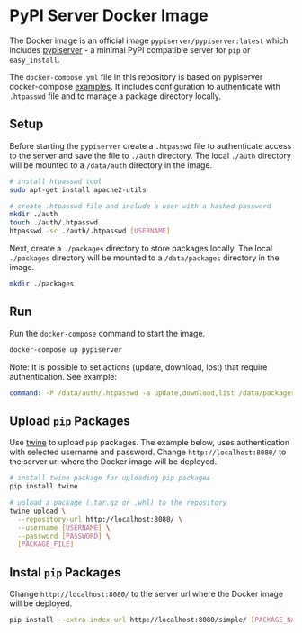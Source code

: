 # PyPI Server Docker Image

The Docker image is an official image `pypiserver/pypiserver:latest`
which includes [pypiserver](https://github.com/pypiserver/pypiserver) -
a minimal PyPI compatible server for `pip` or `easy_install`.

The `docker-compose.yml` file in this repository is based on pypiserver docker-compose
[examples](https://github.com/pypiserver/pypiserver/blob/master/docker-compose.yml).
It includes configuration to authenticate with `.htpasswd` file
and to manage a package directory locally.

## Setup
Before starting the `pypiserver` create a `.htpasswd` file to authenticate access to 
the server and save the file to `./auth` directory.
The local `./auth` directory will be mounted
to a `/data/auth` directory in the image.

```bash
# install htpasswd tool
sudo apt-get install apache2-utils

# create .htpasswd file and include a user with a hashed password
mkdir ./auth
touch ./auth/.htpasswd
htpasswd -sc ./auth/.htpasswd [USERNAME]
```

Next, create a `./packages` directory to store packages locally.
The local `./packages` directory will be mounted
to a `/data/packages` directory in the image.
```bash
mkdir ./packages
```

## Run
Run the `docker-compose` command to start the image.
```bash
docker-compose up pypiserver
```

Note: It is possible to set actions (update, download, lost) 
that require authentication. See example: 
```yml
command: -P /data/auth/.htpasswd -a update,download,list /data/packages
```

## Upload `pip` Packages
Use [twine](https://twine.readthedocs.io/en/stable/) to upload `pip` packages.
The example below, uses authentication with selected username and password.
Change `http://localhost:8080/` to the server url
where the Docker image will be deployed.
```bash
# install twine package for uploading pip packages
pip install twine

# upload a package (.tar.gz or .whl) to the repository
twine upload \
  --repository-url http://localhost:8080/ \
  --username [USERNAME] \
  --password [PASSWORD] \
  [PACKAGE_FILE]
```

## Instal `pip` Packages


Change `http://localhost:8080/` to the server url
where the Docker image will be deployed.
```bash
pip install --extra-index-url http://localhost:8080/simple/ [PACKAGE_NAME]
```
